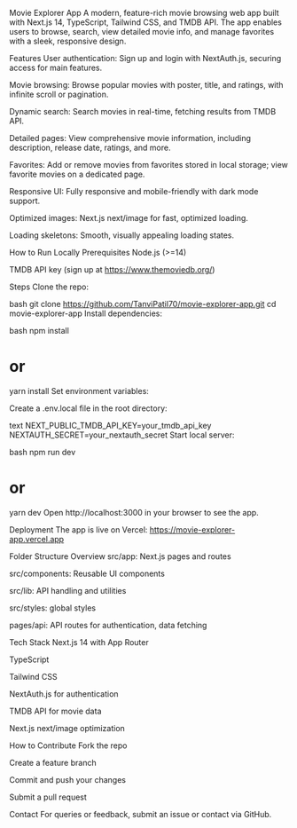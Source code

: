 Movie Explorer App
A modern, feature-rich movie browsing web app built with Next.js 14, TypeScript, Tailwind CSS, and TMDB API. The app enables users to browse, search, view detailed movie info, and manage favorites with a sleek, responsive design.

Features
User authentication: Sign up and login with NextAuth.js, securing access for main features.

Movie browsing: Browse popular movies with poster, title, and ratings, with infinite scroll or pagination.

Dynamic search: Search movies in real-time, fetching results from TMDB API.

Detailed pages: View comprehensive movie information, including description, release date, ratings, and more.

Favorites: Add or remove movies from favorites stored in local storage; view favorite movies on a dedicated page.

Responsive UI: Fully responsive and mobile-friendly with dark mode support.

Optimized images: Next.js next/image for fast, optimized loading.

Loading skeletons: Smooth, visually appealing loading states.

How to Run Locally
Prerequisites
Node.js (>=14)

TMDB API key (sign up at https://www.themoviedb.org/)

Steps
Clone the repo:

bash
git clone https://github.com/TanviPatil70/movie-explorer-app.git
cd movie-explorer-app
Install dependencies:

bash
npm install
# or
yarn install
Set environment variables:

Create a .env.local file in the root directory:

text
NEXT_PUBLIC_TMDB_API_KEY=your_tmdb_api_key
NEXTAUTH_SECRET=your_nextauth_secret
Start local server:

bash
npm run dev
# or
yarn dev
Open http://localhost:3000 in your browser to see the app.

Deployment
The app is live on Vercel:
https://movie-explorer-app.vercel.app

Folder Structure Overview
src/app: Next.js pages and routes

src/components: Reusable UI components

src/lib: API handling and utilities

src/styles: global styles

pages/api: API routes for authentication, data fetching

Tech Stack
Next.js 14 with App Router

TypeScript

Tailwind CSS

NextAuth.js for authentication

TMDB API for movie data

Next.js next/image optimization

How to Contribute
Fork the repo

Create a feature branch

Commit and push your changes

Submit a pull request

Contact
For queries or feedback, submit an issue or contact via GitHub.


